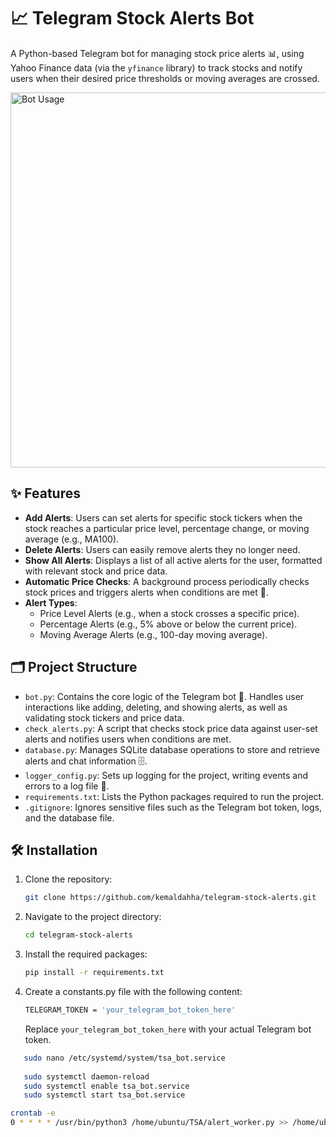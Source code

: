 # 📈 Telegram Stock Alerts Bot

A Python-based Telegram bot for managing stock price alerts 📊, using Yahoo Finance data (via the `yfinance` library) to track stocks and notify users when their desired price thresholds or moving averages are crossed.

<img src="telegram-stock-alerts.gif" alt="Bot Usage" width="600"/>

## ✨ Features

- **Add Alerts**: Users can set alerts for specific stock tickers when the stock reaches a particular price level, percentage change, or moving average (e.g., MA100).
- **Delete Alerts**: Users can easily remove alerts they no longer need.
- **Show All Alerts**: Displays a list of all active alerts for the user, formatted with relevant stock and price data.
- **Automatic Price Checks**: A background process periodically checks stock prices and triggers alerts when conditions are met 🔔.
- **Alert Types**:
  - Price Level Alerts (e.g., when a stock crosses a specific price).
  - Percentage Alerts (e.g., 5% above or below the current price).
  - Moving Average Alerts (e.g., 100-day moving average).

## 🗂 Project Structure

- `bot.py`: Contains the core logic of the Telegram bot 🤖. Handles user interactions like adding, deleting, and showing alerts, as well as validating stock tickers and price data.
- `check_alerts.py`: A script that checks stock price data against user-set alerts and notifies users when conditions are met.
- `database.py`: Manages SQLite database operations to store and retrieve alerts and chat information 🗄.
- `logger_config.py`: Sets up logging for the project, writing events and errors to a log file 📝.
- `requirements.txt`: Lists the Python packages required to run the project.
- `.gitignore`: Ignores sensitive files such as the Telegram bot token, logs, and the database file.

## 🛠 Installation

1. Clone the repository:
   ```bash
   git clone https://github.com/kemaldahha/telegram-stock-alerts.git
   ```

2. Navigate to the project directory:
   ```bash
   cd telegram-stock-alerts
   ```

3. Install the required packages:
   ```bash
   pip install -r requirements.txt
   ```

4. Create a constants.py file with the following content:
   ```bash
   TELEGRAM_TOKEN = 'your_telegram_bot_token_here'
   ```
   Replace `your_telegram_bot_token_here` with your actual Telegram bot token.

```bash
   sudo nano /etc/systemd/system/tsa_bot.service
   
   sudo systemctl daemon-reload
   sudo systemctl enable tsa_bot.service
   sudo systemctl start tsa_bot.service
```

```bash
crontab -e
0 * * * * /usr/bin/python3 /home/ubuntu/TSA/alert_worker.py >> /home/ubuntu/TSA/cron.log 2>&1
```